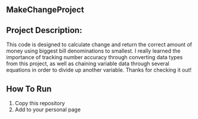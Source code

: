 ## MakeChangeProject


## Project Description:
 This code is designed to calculate change and return the correct amount of money using biggest bill denominations to smallest. I really learned the importance of tracking number accuracy through converting data types from this project, as well as chaining variable data through several equations in order to divide up another variable. Thanks for checking it out!

## How To Run
1. Copy this repository
2. Add to your personal page

